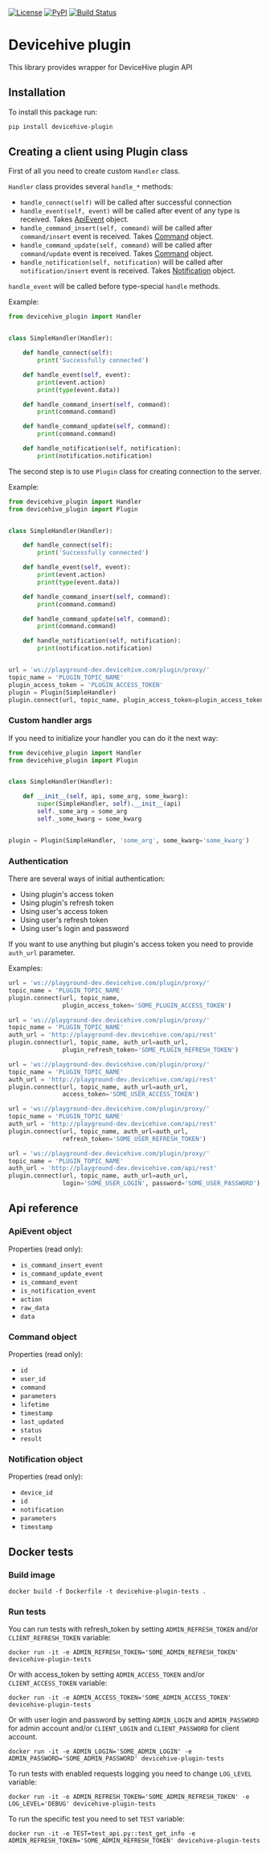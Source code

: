 [![License](https://img.shields.io/badge/License-Apache%202.0-blue.svg)](LICENSE) 
[![PyPI](https://img.shields.io/pypi/v/devicehive-plugin.svg)](https://pypi.python.org/pypi/devicehive-plugin)
[![Build Status](https://travis-ci.org/devicehive/devicehive-plugin-python.svg?branch=master)](https://travis-ci.org/devicehive/devicehive-plugin-python)

# Devicehive plugin
This library provides wrapper for DeviceHive plugin API

## Installation

To install this package run:
```bash
pip install devicehive-plugin
```

## Creating a client using Plugin class

First of all you need to create custom `Handler` class.

`Handler` class provides several `handle_*` methods:
* `handle_connect(self)` will be called after successful connection
* `handle_event(self, event)` will be called after event of any type is received. Takes [ApiEvent](#apievent-object) object.
* `handle_command_insert(self, command)` will be called after `command/insert` event is received. Takes [Command](#command-object) object.
* `handle_command_update(self, command)` will be called after `command/update` event is received. Takes [Command](#command-object) object.
* `handle_notification(self, notification)` will be called after `notification/insert` event is received. Takes [Notification](#notification-object) object.

`handle_event` will be called before type-special `handle` methods.

Example:

```python
from devicehive_plugin import Handler


class SimpleHandler(Handler):

    def handle_connect(self):
        print('Successfully connected')

    def handle_event(self, event):
        print(event.action)
        print(type(event.data))

    def handle_command_insert(self, command):
        print(command.command)

    def handle_command_update(self, command):
        print(command.command)

    def handle_notification(self, notification):
        print(notification.notification)
```

The second step is to use `Plugin` class for creating connection to the server.

Example:

```python
from devicehive_plugin import Handler
from devicehive_plugin import Plugin


class SimpleHandler(Handler):

    def handle_connect(self):
        print('Successfully connected')

    def handle_event(self, event):
        print(event.action)
        print(type(event.data))

    def handle_command_insert(self, command):
        print(command.command)

    def handle_command_update(self, command):
        print(command.command)

    def handle_notification(self, notification):
        print(notification.notification)


url = 'ws://playground-dev.devicehive.com/plugin/proxy/'
topic_name = 'PLUGIN_TOPIC_NAME'
plugin_access_token = 'PLUGIN_ACCESS_TOKEN'
plugin = Plugin(SimpleHandler)
plugin.connect(url, topic_name, plugin_access_token=plugin_access_token)
```

### Custom handler args

If you need to initialize your handler you can do it the next way:

```python
from devicehive_plugin import Handler
from devicehive_plugin import Plugin


class SimpleHandler(Handler):

    def __init__(self, api, some_arg, some_kwarg):
        super(SimpleHandler, self).__init__(api)
        self._some_arg = some_arg
        self._some_kwarg = some_kwarg


plugin = Plugin(SimpleHandler, 'some_arg', some_kwarg='some_kwarg')
```

### Authentication

There are several ways of initial authentication:

* Using plugin's access token
* Using plugin's refresh token
* Using user's access token
* Using user's refresh token
* Using user's login and password

If you want to use anything but plugin's access token you need to provide `auth_url` parameter.

Examples:

```python
url = 'ws://playground-dev.devicehive.com/plugin/proxy/'
topic_name = 'PLUGIN_TOPIC_NAME'
plugin.connect(url, topic_name,
               plugin_access_token='SOME_PLUGIN_ACCESS_TOKEN')
```

```python
url = 'ws://playground-dev.devicehive.com/plugin/proxy/'
topic_name = 'PLUGIN_TOPIC_NAME'
auth_url = 'http://playground-dev.devicehive.com/api/rest'
plugin.connect(url, topic_name, auth_url=auth_url,
               plugin_refresh_token='SOME_PLUGIN_REFRESH_TOKEN')
```

```python
url = 'ws://playground-dev.devicehive.com/plugin/proxy/'
topic_name = 'PLUGIN_TOPIC_NAME'
auth_url = 'http://playground-dev.devicehive.com/api/rest'
plugin.connect(url, topic_name, auth_url=auth_url,
               access_token='SOME_USER_ACCESS_TOKEN')
```

```python
url = 'ws://playground-dev.devicehive.com/plugin/proxy/'
topic_name = 'PLUGIN_TOPIC_NAME'
auth_url = 'http://playground-dev.devicehive.com/api/rest'
plugin.connect(url, topic_name, auth_url=auth_url,
               refresh_token='SOME_USER_REFRESH_TOKEN')
```

```python
url = 'ws://playground-dev.devicehive.com/plugin/proxy/'
topic_name = 'PLUGIN_TOPIC_NAME'
auth_url = 'http://playground-dev.devicehive.com/api/rest'
plugin.connect(url, topic_name, auth_url=auth_url,
               login='SOME_USER_LOGIN', password='SOME_USER_PASSWORD')
```

## Api reference

### ApiEvent object

Properties (read only):

* `is_command_insert_event`
* `is_command_update_event`
* `is_command_event`
* `is_notification_event`
* `action`
* `raw_data`
* `data`

### Command object

Properties (read only):

* `id`
* `user_id`
* `command`
* `parameters`
* `lifetime`
* `timestamp`
* `last_updated`
* `status`
* `result`

### Notification object

Properties (read only):

* `device_id`
* `id`
* `notification`
* `parameters`
* `timestamp`

## Docker tests

### Build image

```
docker build -f Dockerfile -t devicehive-plugin-tests .
```

### Run tests

You can run tests with refresh_token by setting `ADMIN_REFRESH_TOKEN` and/or `CLIENT_REFRESH_TOKEN` variable:

```
docker run -it -e ADMIN_REFRESH_TOKEN='SOME_ADMIN_REFRESH_TOKEN' devicehive-plugin-tests
```

Or with access_token by setting `ADMIN_ACCESS_TOKEN` and/or `CLIENT_ACCESS_TOKEN` variable:

```
docker run -it -e ADMIN_ACCESS_TOKEN='SOME_ADMIN_ACCESS_TOKEN' devicehive-plugin-tests
```

Or with user login and password by setting `ADMIN_LOGIN` and `ADMIN_PASSWORD` for admin account and/or `CLIENT_LOGIN` and `CLIENT_PASSWORD` for client account.

```
docker run -it -e ADMIN_LOGIN='SOME_ADMIN_LOGIN' -e ADMIN_PASSWORD='SOME_ADMIN_PASSWORD' devicehive-plugin-tests
```

To run tests with enabled requests logging you need to change `LOG_LEVEL` variable:

```
docker run -it -e ADMIN_REFRESH_TOKEN='SOME_ADMIN_REFRESH_TOKEN' -e LOG_LEVEL='DEBUG' devicehive-plugin-tests
```

To run the specific test you need to set `TEST` variable:

```
docker run -it -e TEST=test_api.py::test_get_info -e ADMIN_REFRESH_TOKEN='SOME_ADMIN_REFRESH_TOKEN' devicehive-plugin-tests
```
